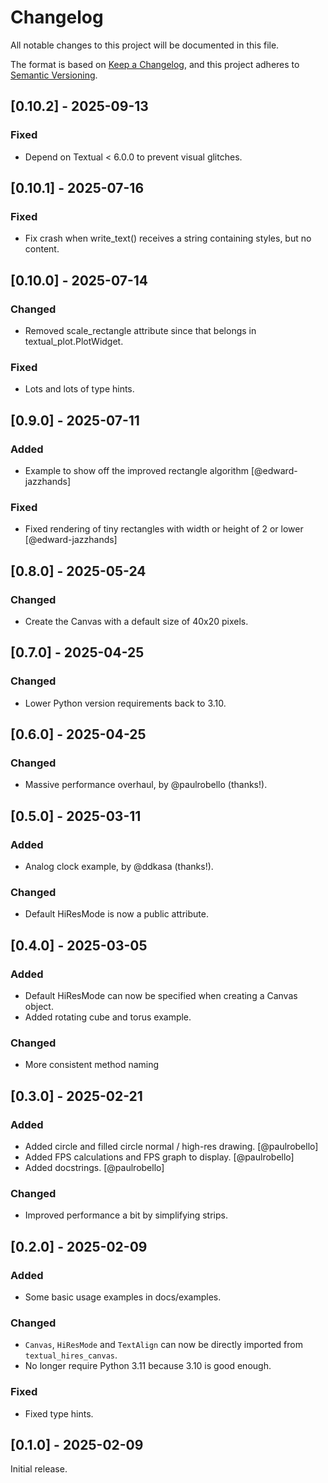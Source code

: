 # Changelog

All notable changes to this project will be documented in this file.

The format is based on [Keep a Changelog](https://keepachangelog.com/en/1.1.0/),
and this project adheres to [Semantic Versioning](https://semver.org/spec/v2.0.0.html).

## [0.10.2] - 2025-09-13

### Fixed

- Depend on Textual < 6.0.0 to prevent visual glitches.

## [0.10.1] - 2025-07-16

### Fixed

- Fix crash when write_text() receives a string containing styles, but no content.

## [0.10.0] - 2025-07-14

### Changed

- Removed scale_rectangle attribute since that belongs in textual_plot.PlotWidget.

### Fixed

- Lots and lots of type hints.

## [0.9.0] - 2025-07-11

### Added

- Example to show off the improved rectangle algorithm [@edward-jazzhands]

### Fixed

- Fixed rendering of tiny rectangles with width or height of 2 or lower [@edward-jazzhands]

## [0.8.0] - 2025-05-24

### Changed

- Create the Canvas with a default size of 40x20 pixels.

## [0.7.0] - 2025-04-25

### Changed

- Lower Python version requirements back to 3.10.

## [0.6.0] - 2025-04-25

### Changed

- Massive performance overhaul, by @paulrobello (thanks!).

## [0.5.0] - 2025-03-11

### Added

- Analog clock example, by @ddkasa (thanks!).

### Changed

- Default HiResMode is now a public attribute.

## [0.4.0] - 2025-03-05

### Added

- Default HiResMode can now be specified when creating a Canvas object.
- Added rotating cube and torus example.

### Changed

- More consistent method naming

## [0.3.0] - 2025-02-21

### Added

- Added circle and filled circle normal / high-res drawing. [@paulrobello]
- Added FPS calculations and FPS graph to display. [@paulrobello]
- Added docstrings. [@paulrobello]

### Changed

- Improved performance a bit by simplifying strips.

## [0.2.0] - 2025-02-09

### Added

- Some basic usage examples in docs/examples.

### Changed

- `Canvas`, `HiResMode` and `TextAlign` can now be directly imported from `textual_hires_canvas`.
- No longer require Python 3.11 because 3.10 is good enough.

### Fixed

- Fixed type hints.

## [0.1.0] - 2025-02-09

Initial release.
